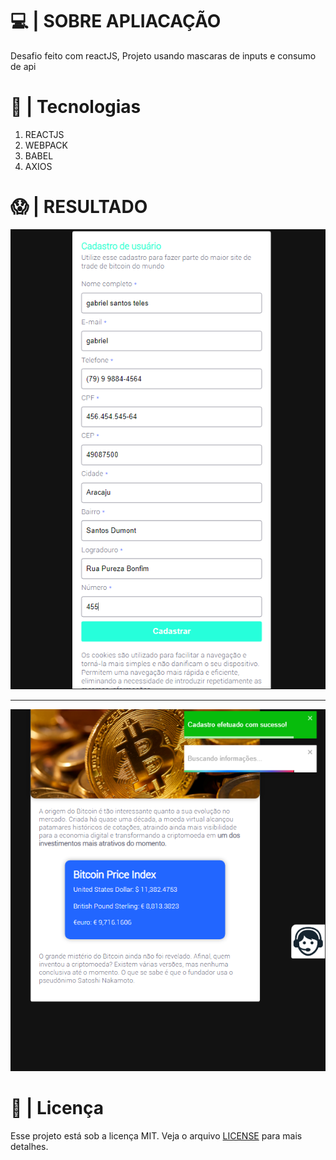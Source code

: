 # 💻 | SOBRE APLIACAÇÃO
Desafio feito com reactJS, Projeto usando mascaras de inputs e consumo de api

# 🚀 | Tecnologias
1. REACTJS
1. WEBPACK
1. BABEL
1. AXIOS

# 😱 | RESULTADO
<img src='img/ipad-1.PNG'/>

---

<img src='img/ipad-2.PNG'/>

# 📝 | Licença
Esse projeto está sob a licença MIT. Veja o arquivo [LICENSE](README.md) para mais detalhes.

